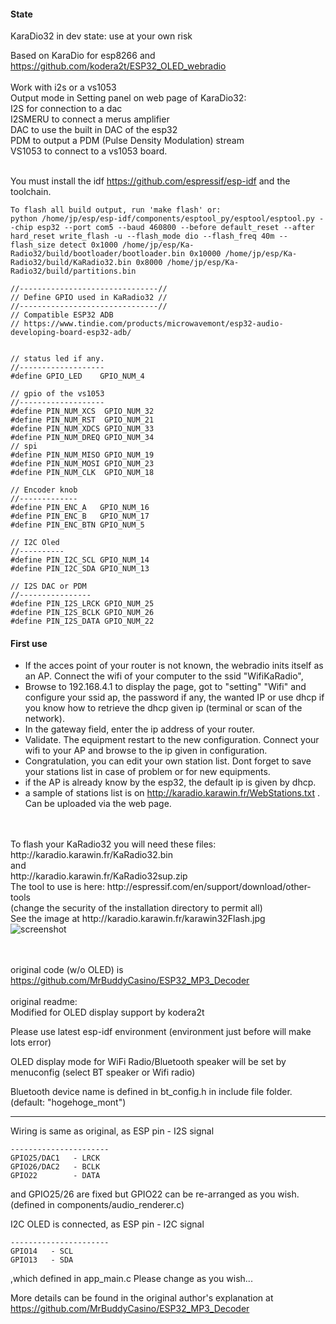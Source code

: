 #### State
KaraDio32 in dev state: use at your own risk<br/>

Based on KaraDio for esp8266 and https://github.com/kodera2t/ESP32_OLED_webradio<br/>
<br/>
Work with i2s or a vs1053<br/>
Output mode in Setting panel on web page of KaraDio32:<br/>
I2S for connection to a dac<br/>
I2SMERU to connect a merus amplifier<br/>
DAC to use the built in DAC of the esp32<br/>
PDM to output a PDM (Pulse Density Modulation) stream<br/>
VS1053 to connect to a vs1053 board.<br/>
<br/>

You must install the idf https://github.com/espressif/esp-idf and the toolchain.
```
To flash all build output, run 'make flash' or:
python /home/jp/esp/esp-idf/components/esptool_py/esptool/esptool.py --chip esp32 --port com5 --baud 460800 --before default_reset --after hard_reset write_flash -u --flash_mode dio --flash_freq 40m --flash_size detect 0x1000 /home/jp/esp/Ka-Radio32/build/bootloader/bootloader.bin 0x10000 /home/jp/esp/Ka-Radio32/build/KaRadio32.bin 0x8000 /home/jp/esp/Ka-Radio32/build/partitions.bin
```
```
//-------------------------------//
// Define GPIO used in KaRadio32 //
//-------------------------------//
// Compatible ESP32 ADB
// https://www.tindie.com/products/microwavemont/esp32-audio-developing-board-esp32-adb/


// status led if any.
//------------------- 
#define GPIO_LED	GPIO_NUM_4

// gpio of the vs1053
//-------------------
#define PIN_NUM_XCS  GPIO_NUM_32
#define PIN_NUM_RST  GPIO_NUM_21
#define PIN_NUM_XDCS GPIO_NUM_33
#define PIN_NUM_DREQ GPIO_NUM_34
// spi
#define PIN_NUM_MISO GPIO_NUM_19
#define PIN_NUM_MOSI GPIO_NUM_23
#define PIN_NUM_CLK  GPIO_NUM_18

// Encoder knob
//-------------
#define PIN_ENC_A   GPIO_NUM_16
#define PIN_ENC_B   GPIO_NUM_17
#define PIN_ENC_BTN GPIO_NUM_5

// I2C Oled
//----------
#define PIN_I2C_SCL GPIO_NUM_14
#define PIN_I2C_SDA GPIO_NUM_13

// I2S DAC or PDM
//----------------
#define PIN_I2S_LRCK GPIO_NUM_25
#define PIN_I2S_BCLK GPIO_NUM_26
#define PIN_I2S_DATA GPIO_NUM_22
```

#### First use
- If the acces point of your router is not known, the webradio inits itself as an AP. Connect the wifi of your computer to the ssid "WifiKaRadio",  
- Browse to 192.168.4.1 to display the page, got to "setting" "Wifi" and configure your ssid ap, the password if any, the wanted IP or use dhcp if you know how to retrieve the dhcp given ip (terminal or scan of the network).
- In the gateway field, enter the ip address of your router.
- Validate. The equipment restart to the new configuration. Connect your wifi to your AP and browse to the ip given in configuration.
- Congratulation, you can edit your own station list. Dont forget to save your stations list in case of problem or for new equipments.
- if the AP is already know by the esp32, the default ip is given by dhcp.
- a sample of stations list is on http://karadio.karawin.fr/WebStations.txt . Can be uploaded via the web page.        


<br/>
<br/>
To flash your KaRadio32 you will need these files:<br/>
http://karadio.karawin.fr/KaRadio32.bin <br/>
and<br/>
http://karadio.karawin.fr/KaRadio32sup.zip <br/>
The tool to use is here: http://espressif.com/en/support/download/other-tools <br/>
(change the security of the installation directory to permit all)<br/>
See the image at http://karadio.karawin.fr/karawin32Flash.jpg <br/>
<img src="https://github.com/karawin/Ka-Radio32/blob/master/images/karawin32Flash.jpg" alt="screenshot" border=0> 

<br/><br/>
original code (w/o OLED) is<br/>
https://github.com/MrBuddyCasino/ESP32_MP3_Decoder<br/>
<br/>
original readme:<br/>
Modified for OLED display support by kodera2t<br/>

Please use latest esp-idf environment (environment just before will make lots error)<br/>



OLED display mode for WiFi Radio/Bluetooth speaker will be set by menuconfig (select BT speaker or Wifi radio)<br/>

Bluetooth device name is defined in bt_config.h in include file folder. (default: "hogehoge_mont")<br/>

----
Wiring is same as original, as
ESP pin   - I2S signal
```
----------------------
GPIO25/DAC1   - LRCK
GPIO26/DAC2   - BCLK
GPIO22        - DATA
```
and GPIO25/26 are fixed but GPIO22 can be re-arranged as you wish.
(defined in components/audio_renderer.c)

I2C OLED is connected, as
ESP pin   - I2C signal
```
----------------------
GPIO14   - SCL
GPIO13   - SDA
```
,which defined in app_main.c Please change as you wish...


More details can be found in the original author's explanation at
https://github.com/MrBuddyCasino/ESP32_MP3_Decoder
